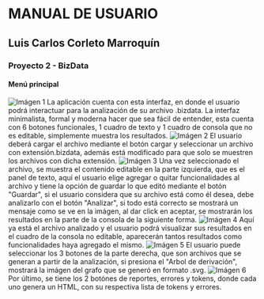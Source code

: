 # MANUAL DE USUARIO
## Luis Carlos Corleto Marroquín
### Proyecto 2 - BizData
#### Menú principal
![Imágen 1](Images/1.jpeg)
La aplicación cuenta con esta interfaz, en donde el usuario podrá interactuar para la analización de su archivo .bizdata.
La interfaz minimalista, formal y moderna hacer que sea fácil de entender, esta cuenta con 6 botones funcionales, 1 cuadro de texto y 1 cuadro de consola que no es editable, simplemente muestra los resultados.
![Imágen 2](Images/2.jpeg)
El usuario deberá cargar el archivo mediante el botón cargar y seleccionar un archivo con extensión.bizdata, además está modificado para que solo se muestren los archivos con dicha extensión.
![Imágen 3](Images/3.jpeg)
Una vez seleccionado el archivo, se muestra el contenido editable en la parte izquierda, que es el panel de texto, aquí el usuario elige agregar o quitar funcionalidades al archivo y tiene la opción de guardar lo que editó mediante el botón "Guardar", si el usuario considera que su archivo está como él desea, debe analizarlo con el botón "Analizar", si todo está correcto se mostrará un mensaje como se ve en la imágen, al dar click en aceptar, se mostrarán los resultados en la parte de la consola de la siguiente forma.
![Imágen 4](Images/4.jpeg)
Aquí ya está el archivo analizado y el usuario podrá visualizar sus resultados en el cuadro de la consola no editable, aparecerán tantos resultados como funcionalidades haya agregado el mismo.
![Imágen 5](Images/5.jpeg)
El usuario puede seleccionar los 3 botones de la parte derecha, que son archivos que se generan a partir de la analización, si presiona el "Arbol de derivación", mostrará la imágen del grafo que se generó en formato .svg.
![Imágen 6](Images/6.jpeg)
Por último, se tiene los 2 botónes de reportes, errores y tokens, donde cada uno genera un HTML, con su respectiva lista de tokens y errores.